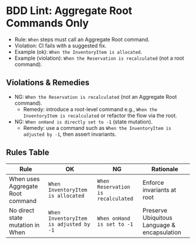# BDD Lint: Aggregate Root Commands Only

- Rule: `When` steps must call an Aggregate Root command.
- Violation: CI fails with a suggested fix.
- Example (ok): `When the InventoryItem is allocated`.
- Example (violation): `When the Reservation is recalculated` (not a root command).

## Violations & Remedies
- NG: `When the Reservation is recalculated` (not an Aggregate Root command).
  - Remedy: introduce a root-level command e.g., `When the InventoryItem is recalculated` or refactor the flow via the root.
- NG: `When onHand is directly set to -1` (state mutation).
  - Remedy: use a command such as `When the InventoryItem is adjusted by -1`, then assert invariants.
## Rules Table
| Rule | OK | NG | Rationale |
|------|----|----|-----------|
| When uses Aggregate Root command | `When InventoryItem is allocated` | `When Reservation is recalculated` | Enforce invariants at root |
| No direct state mutation in When | `When InventoryItem is adjusted by -1` | `When onHand is set to -1` | Preserve Ubiquitous Language & encapsulation |
